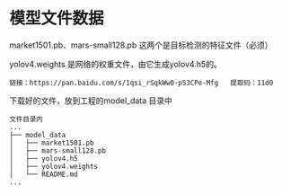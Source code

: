 # 模型文件数据

market1501.pb、mars-small128.pb 这两个是目标检测的特征文件（必须）

yolov4.weights 是网络的权重文件，由它生成yolov4.h5的。

```text
链接：https://pan.baidu.com/s/1qsi_rSqkWw0-pS3CPe-Mfg   提取码：11d0
```

下载好的文件，放到工程的model_data 目录中

```text
文件目录内
...
├── model_data 
│   ├── market1501.pb
│   ├── mars-small128.pb
│   ├── yolov4.h5
│   ├── yolov4.weights
│   └── README.md
...
```
